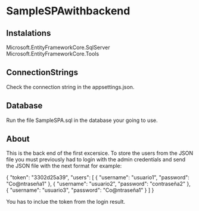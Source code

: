 # SampleSPAwithbackend

## Instalations

Microsoft.EntityFrameworkCore.SqlServer
Microsoft.EntityFrameworkCore.Tools

## ConnectionStrings

Check the connection string in the appsettings.json.

## Database

Run the file SampleSPA.sql in the database your going to use.

## About

This is the back end of the first excersice. To store the users from the JSON file you must previously had to login with the admin credentials and send the JSON file with the next format for example:

{
  "token": "3302d25a39",
  "users": [
    {
      "username": "usuario1",
      "password": "Co@ntraseña1"
    },
    {
      "username": "usuario2",
      "password": "contraseña2"
    },
    {
      "username": "usuario3",
      "password": "Co@ntraseña1"
    }
  ]
}

You has to inclue the token from the login result.
